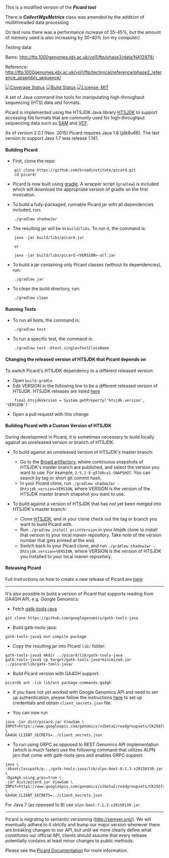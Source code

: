 
This is a modified version of the ***Picard tool***

There is ***CollectWgsMetrics*** class was amended by the addition of multithreaded data processing

On test runs there was a performance increase of 35-45%, but the amount of memory used is also increasing by 30-40% (on my computer)

Testing data:

Bams: http://ftp.1000genomes.ebi.ac.uk/vol1/ftp/phase3/data/NA12878/

Reference: http://ftp.1000genomes.ebi.ac.uk/vol1/ftp/technical/reference/phase2_reference_assembly_sequence/


[![Coverage Status](https://coveralls.io/repos/github/broadinstitute/picard/badge.svg?branch=master)](https://coveralls.io/github/broadinstitute/picard?branch=master)
[![Build Status](https://travis-ci.org/broadinstitute/picard.svg?branch=master)](https://travis-ci.org/broadinstitute/picard)
[![License: MIT](https://img.shields.io/badge/License-MIT-yellow.svg)](https://github.com/broadinstitute/picard/blob/master/LICENSE.txt)

A set of Java command line tools for manipulating high-throughput sequencing (HTS) data and formats.  

Picard is implemented using the HTSJDK Java library [HTSJDK][1] to support
accessing file formats that are commonly used for high-throughput
sequencing data such as [SAM][2] and [VCF][3].  

As of version 2.0.1 (Nov. 2015) Picard requires Java 1.8 (jdk8u66). The last version to support Java 1.7 was release 1.141.

#### Building Picard

* First, clone the repo:
```
    git clone https://github.com/broadinstitute/picard.git
    cd picard/
```

* Picard is now built using [gradle](http://gradle.org/). A wrapper script (`gradlew`) is included which will download the appropriate version of gradle on the first invocation.
    
* To build a fully-packaged, runnable Picard jar with all dependencies included, run:
```
    ./gradlew shadowJar
```

* The resulting jar will be in `build/libs`. To run it, the command is:
```
    java -jar build/libs/picard.jar
    
    or
    
    java -jar build/libs/picard-<VERSION>-all.jar 
```    

    
* To build a jar containing only Picard classes (without its dependencies), run:
```
    ./gradlew jar
```    
    
* To clean the build directory, run:
```
    ./gradlew clean
```

#### Running Tests

* To run all tests, the command is:
```
    ./gradlew test
```

* To run a specific test, the command is:
```
    ./gradlew test -Dtest.single=TestClassName 
```

#### Changing the released version of HTSJDK that Picard depends on

To switch Picard's HTSJDK dependency to a different released version:

* Open `build.gradle`
* Edit VERSION in the following line to be a different released version of HTSJDK. HTSJDK releases are listed [here](https://github.com/samtools/htsjdk/releases)
```
    final htsjdkVersion = System.getProperty('htsjdk.version', 'VERSION')`
```
* Open a pull request with this change

#### Building Picard with a Custom Version of HTSJDK

During development in Picard, it is sometimes necessary to build locally against an unreleased version or branch of HTSJDK. 

* To build against an unreleased version of HTSJDK's master branch:
    * Go to the [Broad artifactory](https://artifactory.broadinstitute.org/artifactory/simple/libs-snapshot-local/com/github/samtools/htsjdk/), where continuous snapshots of HTSJDK's master branch are published, and select the version you want to use. For example, `2.5.1-9-g5740ca1-SNAPSHOT`. You can search by tag or short git commit hash.
    * In your Picard clone, run `./gradlew shadowJar -Dhtsjdk.version=VERSION`, where VERSION is the version of the HTSJDK master branch snapshot you want to use.
    
* To build against a version of HTSJDK that has *not* yet been merged into HTSJDK's master branch:
    * Clone [HTSJDK](https://github.com/samtools/htsjdk/), and in your clone check out the tag or branch you want to build Picard with.
    * Run `./gradlew install printVersion` in your htsjdk clone to install that version to your local maven repository. Take note of the version number that gets printed at the end.
    * Switch back to your Picard clone, and run `./gradlew shadowJar -Dhtsjdk.version=VERSION`, where VERSION is the version of HTSJDK you installed to your local maven repository.

#### Releasing Picard

Full instructions on how to create a new release of Picard are [here](https://github.com/broadinstitute/picard/wiki/How-to-release-Picard)

----

It's also possible to build a version of Picard that supports reading from
GA4GH API, e.g. Google Genomics:

* Fetch [gatk-tools-java](https://github.com/googlegenomics/gatk-tools-java) 
 
```git clone https://github.com/googlegenomics/gatk-tools-java```

* Build gatk-tools-java: 

```gatk-tools-java$ mvn compile package```

* Copy the resulting jar into Picard ```lib/``` folder:
```
gatk-tools-java$ mkdir ../picard/lib/gatk-tools-java
gatk-tools-java$ cp target/gatk-tools-java*minimized.jar ../picard/lib/gatk-tools-java/
```

* Build Picard version with GA4GH support: 

```picard$ ant -lib lib/ant package-commands-ga4gh```

* If you have not yet worked with Google Genomics API and need to set up authentication, please follow the instructions [here](https://cloud.google.com/genomics/install-genomics-tools#authenticate) to set up credentials and obtain ```client_secrets.json``` file.


* You can now run 
```
java -jar dist/picard.jar ViewSam \
INPUT=https://www.googleapis.com/genomics/v1beta2/readgroupsets/CK256frpGBD44IWHwLP22R4/ \
GA4GH_CLIENT_SECRETS=../client_secrets.json
```

* To run using GRPC as opposed to REST Genomics API implementation (which is much faster) use the following command that utilizes ALPN jars that come with gatk-tools-java and enables GRPC support:
```
java \
-Xbootclasspath/p:../gatk-tools-java/lib/alpn-boot-8.1.3.v20150130.jar \
-Dga4gh.using_grpc=true \
-jar dist/picard.jar ViewSam \
INPUT=https://www.googleapis.com/genomics/v1beta2/readgroupsets/CK256frpGBD44IWHwLP22R4/ \
GA4GH_CLIENT_SECRETS=../client_secrets.json
```
For Java 7 (as opposed to 8) use ```alpn-boot-7.1.3.v20150130.jar```.

----

Picard is migrating to semantic versioning (http://semver.org/). We will eventually adhere to it strictly and bump our major version whenever there are breaking changes to our API, but until we more clearly define what constitutes our official API, clients should assume that every release potentially contains at least minor changes to public methods.

Please see the [Picard Documentation](http://broadinstitute.github.io/picard) for more information.

[1]: http://github.com/samtools/htsjdk
[2]: http://samtools.sourceforge.net
[3]: http://vcftools.sourceforge.net/specs.html

